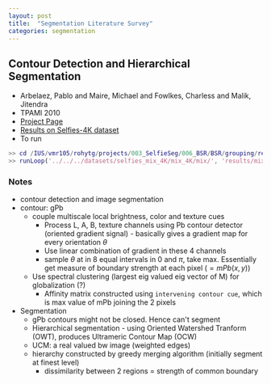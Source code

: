 ```yaml
---
layout: post
title:  "Segmentation Literature Survey"
categories: segmentation
---
```


## Contour Detection and Hierarchical Segmentation
- Arbelaez, Pablo and Maire, Michael and Fowlkes, Charless and Malik, Jitendra
- TPAMI 2010
- [Project Page](http://www.eecs.berkeley.edu/Research/Projects/CS/vision/grouping/resources.html)
- [Results on Selfies-4K dataset](http://pyrie.vmr.cs.cmu.edu/~rohit/projects/003_SelfieSegmentation/results/007_SegBSR/results/publish/selfies_mix_4K/s001.html)
- To run

```matlab
>> cd /IUS/vmr105/rohytg/projects/003_SelfieSeg/006_BSR/BSR/grouping/results/publish/selfies_mix_4K
>> runLoop('../../../datasets/selfies_mix_4K/mix_4K/mix/', 'results/mix_4K')
```

### Notes
- contour detection and image segmentation
- contour: gPb
    - couple multiscale local brightness, color and texture cues
        - Process L, A, B, texture channels using Pb contour detector (oriented gradient signal) - basically gives a gradient map for every orientation $\theta$
        - Use linear combination of gradient in these 4 channels
        - sample $\theta$ at in 8 equal intervals in 0 and $\pi$, take max. Essentially get measure of boundary strength at each pixel ($= mPb(x,y)$)
    - Use spectral clustering (largest eig valued eig vector of M) for globalization (?)
        -  Affinity matrix constructed using `intervening contour cue`, which is max value of mPb joining the 2 pixels
- Segmentation
    - gPb contours might not be closed. Hence can't segment
    - Hierarchical segmentation - using Oriented Watershed Tranform (OWT), produces Ultrameric Contour Map (OCW)
    - UCM: a real valued bw image (weighted edges)
    - hierarchy constructed by greedy merging algorithm (initially segment at finest level)
        - dissimilarity between 2 regions = strength of common boundary

